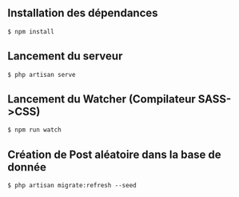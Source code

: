 ## Installation des dépendances
	
	$ npm install

## Lancement du serveur

	$ php artisan serve

## Lancement du Watcher (Compilateur SASS->CSS)

	$ npm run watch

## Création de Post aléatoire dans la base de donnée

	$ php artisan migrate:refresh --seed
